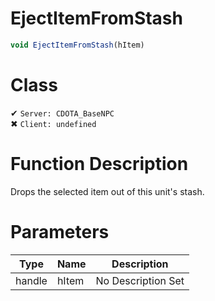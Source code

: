 # EjectItemFromStash
```js	
void EjectItemFromStash(hItem)
```
# Class
✔ `Server: CDOTA_BaseNPC`  
✖ `Client: undefined`  

# Function Description
Drops the selected item out of this unit's stash.
# Parameters
Type|Name|Description
--|--|--
handle|hItem|No Description Set
